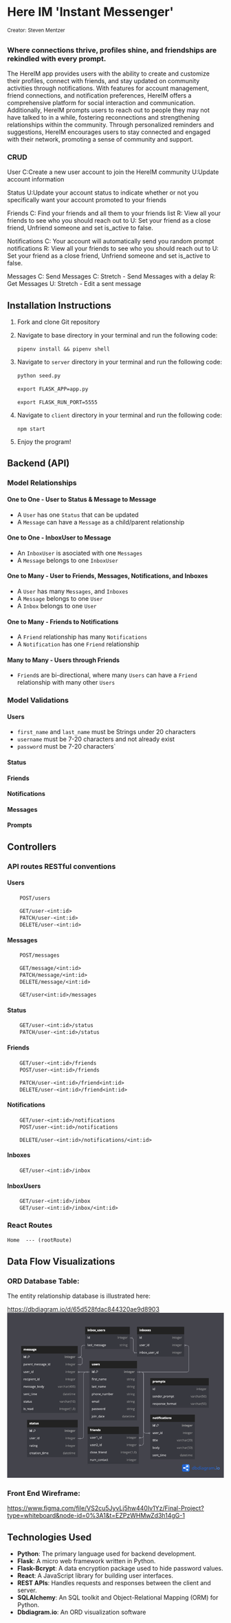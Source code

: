 # Here IM 'Instant Messenger'
<sup> Creator: Steven Mentzer </sup>

### Where connections thrive, profiles shine, and friendships are rekindled with every prompt.

The HereIM app provides users with the ability to create and customize their profiles, connect with friends, and stay updated on community activities through notifications. With features for account management, friend connections, and notification preferences, HereIM offers a comprehensive platform for social interaction and communication. Additionally, HereIM prompts users to reach out to people they may not have talked to in a while, fostering reconnections and strengthening relationships within the community. Through personalized reminders and suggestions, HereIM encourages users to stay connected and engaged with their network, promoting a sense of community and support.


### CRUD

User
C:Create a new user account to join the HereIM community 
U:Update account information

Status
U:Update your account status to indicate whether or not you specifically want your account promoted to your friends

Friends
C: Find your friends and all them to your friends list
R: View all your friends to see who you should reach out to
U: Set your friend as a close friend, Unfriend someone and set is_active to false. 

Notifications
C: Your account will automatically send you random prompt notifications
R: View all your friends to see who you should reach out to
U: Set your friend as a close friend, Unfriend someone and set is_active to false. 

Messages
C: Send Messages
C: Stretch - Send Messages with a delay
R: Get Messages
U: Stretch - Edit a sent message





## Installation Instructions

1. Fork and clone Git repository
2. Navigate to base directory in your terminal and run the following code: 

    ```pipenv install && pipenv shell```
    
3. Navigate to `server` directory in your terminal and run the following code: 

    ```python seed.py```

    ```export FLASK_APP=app.py```
    
    ```export FLASK_RUN_PORT=5555```

4. Navigate to `client` directory in your terminal and run the following code: 

    ```npm start```

5. Enjoy the program!

## Backend (API)
### Model Relationships
#### One to One - User to Status & Message to Message
* A `User` has one `Status` that can be updated
* A `Message` can have a `Message` as a child/parent relationship

#### One to One - InboxUser to Message
* An `InboxUser` is asociated with one `Messages`
* A `Message` belongs to one `InboxUser`

#### One to Many - User to Friends, Messages, Notifications, and Inboxes
* A `User` has many `Messages`, and `Inboxes`
* A `Message` belongs to one `User`
* A `Inbox` belongs to one `User`

#### One to Many - Friends to Notifications
* A `Friend` relationship has many `Notifications`
* A `Notification` has one `Friend` relationship

#### Many to Many - Users through Friends
* `Friend`s are bi-directional, where many `Users` can have a `Friend` relationship with many other `Users`

### Model Validations

#### Users
* `first_name` and `last_name` must be Strings under 20 characters
* `username` must be 7-20 characters and not already exist
* `password` must be 7-20 characters`

#### Status


#### Friends


#### Notifications


#### Messages

#### Prompts


## Controllers
### API routes RESTful conventions
#### Users
```
    POST/users
```
```
    GET/user-<int:id>
    PATCH/user-<int:id>
    DELETE/user-<int:id>
```
#### Messages
```
    POST/messages
```
```
    GET/message/<int:id>
    PATCH/message/<int:id>
    DELETE/message/<int:id>
```
```
    GET/user<int:id>/messages
```
#### Status
```
    GET/user-<int:id>/status
    PATCH/user-<int:id>/status

```
#### Friends
```
    GET/user-<int:id>/friends
    POST/user-<int:id>/friends
```
```
    PATCH/user-<int:id>/friend<int:id>
    DELETE/user-<int:id>/friend<int:id>
```
#### Notifications
```
    GET/user-<int:id>/notifications
    POST/user-<int:id>/notifications
```
```
    DELETE/user-<int:id>/notifications/<int:id>
```
#### Inboxes
```
    GET/user-<int:id>/inbox
```
#### InboxUsers
```
    GET/user-<int:id>/inbox
    GET/user-<int:id>/inbox/<int:id>
```


### React Routes
```
Home  --- (rootRoute)

```
## Data Flow Visualizations

 ### ORD Database Table: 
 The entity relationship database is illustrated here: 

 https://dbdiagram.io/d/65d528fdac844320ae9d8903
![cli](./P5-ERD.png)

 ### Front End Wireframe:  

https://www.figma.com/file/VS2cu5JyvLj5hw440Iv1Yz/Final-Project?type=whiteboard&node-id=0%3A1&t=EZPzWHMwZd3h14gG-1

## Technologies Used

- **Python**: The primary language used for backend development.
- **Flask**: A micro web framework written in Python.
- **Flask-Bcrypt**: A data encryption package used to hide password values.
- **React**: A JavaScript library for building user interfaces.
- **REST APIs**: Handles requests and responses between the client and server.
- **SQLAlchemy**: An SQL toolkit and Object-Relational Mapping (ORM) for Python.
- **Dbdiagram.io**: An ORD visualization software
